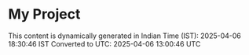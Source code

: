 # My Project

This content is dynamically generated in Indian Time (IST): 2025-04-06 18:30:46 IST
Converted to UTC: 2025-04-06 13:00:46 UTC

